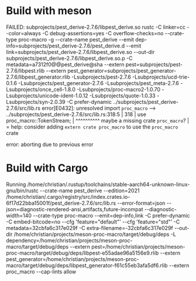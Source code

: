 # Build with meson

FAILED: subprojects/pest_derive-2.7.6/libpest_derive.so 
rustc -C linker=cc --color=always -C debug-assertions=yes -C overflow-checks=no --crate-type proc-macro -g --crate-name pest_derive --emit dep-info=subprojects/pest_derive-2.7.6/pest_derive.d --emit link=subprojects/pest_derive-2.7.6/libpest_derive.so --out-dir subprojects/pest_derive-2.7.6/libpest_derive.so.p -C metadata=a7312f0@@pest_derive@sha --extern pest=subprojects/pest-2.7.6/libpest.rlib --extern pest_generator=subprojects/pest_generator-2.7.6/libpest_generator.rlib -Lsubprojects/pest-2.7.6 -Lsubprojects/ucd-trie-0.1.6 -Lsubprojects/pest_generator-2.7.6 -Lsubprojects/pest_meta-2.7.6 -Lsubprojects/once_cell-1.8.0 -Lsubprojects/proc-macro2-1.0.70 -Lsubprojects/unicode-ident-1.0.12 -Lsubprojects/quote-1.0.33 -Lsubprojects/syn-2.0.39 -C prefer-dynamic ../subprojects/pest_derive-2.7.6/src/lib.rs
error[E0432]: unresolved import `proc_macro`
   --> ../subprojects/pest_derive-2.7.6/src/lib.rs:318:5
    |
318 | use proc_macro::TokenStream;
    |     ^^^^^^^^^^ maybe a missing crate `proc_macro`?
    |
    = help: consider adding `extern crate proc_macro` to use the `proc_macro` crate

error: aborting due to previous error

# Build with Cargo

Running /home/christian/.rustup/toolchains/stable-aarch64-unknown-linux-gnu/bin/rustc --crate-name pest_derive --edition=2021 /home/christian/.cargo/registry/src/index.crates.io-6f17d22bba15001f/pest_derive-2.7.6/src/lib.rs --error-format=json --json=diagnostic-rendered-ansi,artifacts,future-incompat --diagnostic-width=140 --crate-type proc-macro --emit=dep-info,link -C prefer-dynamic -C embed-bitcode=no --cfg 'feature="default"' --cfg 'feature="std"' -C metadata=32cbfa6c317e029f -C extra-filename=-32cbfa6c317e029f --out-dir /home/christian/projects/meson-proc-macro/target/debug/deps -L dependency=/home/christian/projects/meson-proc-macro/target/debug/deps --extern pest=/home/christian/projects/meson-proc-macro/target/debug/deps/libpest-e55adae96a5156e9.rlib --extern pest_generator=/home/christian/projects/meson-proc-macro/target/debug/deps/libpest_generator-f61c55eb3afa5df6.rlib --extern proc_macro --cap-lints allow